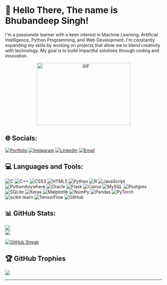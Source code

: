 # 👋 Hello There, The name is Bhubandeep Singh!

I'm a passionate learner with a keen interest in Machine Learning, Artificial Intelligence, Python Programming, and Web Development. I'm constantly expanding my skills by working on projects that allow me to blend creativity with technology. My goal is to build impactful solutions through coding and innovation.
<p align="center">
  <img src="https://media4.giphy.com/media/v1.Y2lkPTc5MGI3NjExOWZ1MWY0cTNhMm92anNtZWw3dnQ1azBpYXY3dWNqbnR1YmVmb3JhbCZlcD12MV9pbnRlcm5hbF9naWZfYnlfaWQmY3Q9Zw/ixmzSYVKYrHgc/giphy.gif" alt="GIF" width="300" height="200">
</p>


## 🌐 Socials:
[![Portfolio](https://img.shields.io/badge/-Portfolio-000000?style=for-the-badge&logo=google-chrome&logoColor=white)](https://my-portfolio-98lq.onrender.com/) 
[![Instagram](https://img.shields.io/badge/-Instagram-E4405F?style=for-the-badge&logo=instagram&logoColor=white)](https://www.instagram.com/bhuvnn_09/)
[![LinkedIn](https://img.shields.io/badge/-LinkedIn-0A66C2?style=for-the-badge&logo=linkedin&logoColor=white)](https://www.linkedin.com/in/bhubandeep-singh-o07)
[![Email](https://img.shields.io/badge/-Email-D14836?style=for-the-badge&logo=gmail&logoColor=white)](mailto:bhuvnnn@gmail.com)




## 💻 Languages and Tools:
![C](https://img.shields.io/badge/c-%2300599C.svg?style=for-the-badge&logo=c&logoColor=white) ![C++](https://img.shields.io/badge/c++-%2300599C.svg?style=for-the-badge&logo=c%2B%2B&logoColor=white) ![CSS3](https://img.shields.io/badge/css3-%231572B6.svg?style=for-the-badge&logo=css3&logoColor=white) ![HTML5](https://img.shields.io/badge/html5-%23E34F26.svg?style=for-the-badge&logo=html5&logoColor=white) ![Python](https://img.shields.io/badge/python-3670A0?style=for-the-badge&logo=python&logoColor=ffdd54) ![R](https://img.shields.io/badge/r-%23276DC3.svg?style=for-the-badge&logo=r&logoColor=white) ![JavaScript](https://img.shields.io/badge/javascript-%23323330.svg?style=for-the-badge&logo=javascript&logoColor=%23F7DF1E) ![PythonAnywhere](https://img.shields.io/badge/pythonanywhere-%232F9FD7.svg?style=for-the-badge&logo=pythonanywhere&logoColor=151515) ![Oracle](https://img.shields.io/badge/Oracle-F80000?style=for-the-badge&logo=oracle&logoColor=white) ![Flask](https://img.shields.io/badge/flask-%23000.svg?style=for-the-badge&logo=flask&logoColor=white) ![Canva](https://img.shields.io/badge/Canva-%2300C4CC.svg?style=for-the-badge&logo=Canva&logoColor=white) ![MySQL](https://img.shields.io/badge/mysql-4479A1.svg?style=for-the-badge&logo=mysql&logoColor=white) ![Postgres](https://img.shields.io/badge/postgres-%23316192.svg?style=for-the-badge&logo=postgresql&logoColor=white) ![SQLite](https://img.shields.io/badge/sqlite-%2307405e.svg?style=for-the-badge&logo=sqlite&logoColor=white) ![Keras](https://img.shields.io/badge/Keras-%23D00000.svg?style=for-the-badge&logo=Keras&logoColor=white) ![Matplotlib](https://img.shields.io/badge/Matplotlib-%23ffffff.svg?style=for-the-badge&logo=Matplotlib&logoColor=black) ![NumPy](https://img.shields.io/badge/numpy-%23013243.svg?style=for-the-badge&logo=numpy&logoColor=white) ![Pandas](https://img.shields.io/badge/pandas-%23150458.svg?style=for-the-badge&logo=pandas&logoColor=white) ![PyTorch](https://img.shields.io/badge/PyTorch-%23EE4C2C.svg?style=for-the-badge&logo=PyTorch&logoColor=white) ![scikit-learn](https://img.shields.io/badge/scikit--learn-%23F7931E.svg?style=for-the-badge&logo=scikit-learn&logoColor=white) ![TensorFlow](https://img.shields.io/badge/TensorFlow-%23FF6F00.svg?style=for-the-badge&logo=TensorFlow&logoColor=white) ![GitHub](https://img.shields.io/badge/github-%23121011.svg?style=for-the-badge&logo=github&logoColor=white)

## 📊 GitHub Stats:
![](https://github-readme-stats.vercel.app/api?username=bhuvnn&theme=dark&hide_border=false&include_all_commits=true&count_private=true&bg_color=00000000&title_color=FF69B4&text_color=FFFFFF)<br/>
![](https://github-readme-stats.vercel.app/api/top-langs/?username=bhuvnn&theme=dark&hide_border=false&include_all_commits=true&count_private=true&layout=compact&bg_color=00000000&title_color=FF69B4&text_color=FFFFFF)

[![GitHub Streak](https://streak-stats.demolab.com/?user=bhuvnn&background=00000000&ring=FF69B4&fire=FF69B4&currStreakLabel=FF69B4&currStreakNum=FFFFFF&sideNums=FFFFFF&sideLabels=FFFFFF&dates=FFFFFF)](https://git.io/streak-stats)

## 🏆 GitHub Trophies
![](https://github-profile-trophy.vercel.app/?username=bhuvnn&theme=radical&bg_color=00000000&no-frame=false&no-bg=false&margin-w=4)

---


<!-- Proudly created with GPRM ( https://gprm.itsvg.in ) -->
